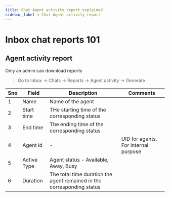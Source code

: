 ```yaml
---
title: Chat Agent activity report explained
sidebar_label : Chat Agent activity report
---
```


# Inbox chat reports 101

## Agent activity report

Only an admin can download reports
> Go to Inbox -> Chats -> Reports -> Agent activity -> Generate

|Sno|Field        |Description                  |Comments |
|---|------------ |-----------------------------|---------|
|1|Name|Name of the agent||
|2|Start time|THe starting time of the corresponding status||
|3|End time|The ending time of the corresponding status||
|4|Agent id|-| UID for agents. For internal purpose|
|5|Active Type|Agent status - Available, Away, Busy||
|6|Duration|The total time duration the agent remained in the corresponding status||